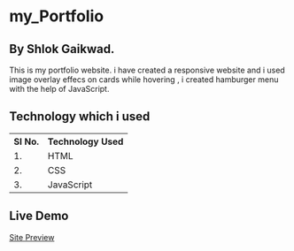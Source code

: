 # my_Portfolio

## By Shlok Gaikwad.

This is my portfolio website.
i have created a responsive website and i used image overlay effecs on cards while hovering , i created hamburger menu with the help of JavaScript.

## Technology which i used
<table>
    <tr>
        <th>
            SI No.
            </th>
                <th>
            Technology Used
            </th>
    </tr>
    <tr>
        <td>
            1.
        </td>
        <td>
            HTML
        </td>
    </tr>
    <tr>
        <td>
            2.
        </td>
        <td>
            CSS
        </td>
    </tr>
    <tr>
        <td>
            3.
        </td>
        <td>
            JavaScript
        </td>
    </tr>
    
 </table>
 
 ## Live Demo
 <a href="https://preeminent-lollipop-a19a1e.netlify.app/">Site Preview</a>
 
 
